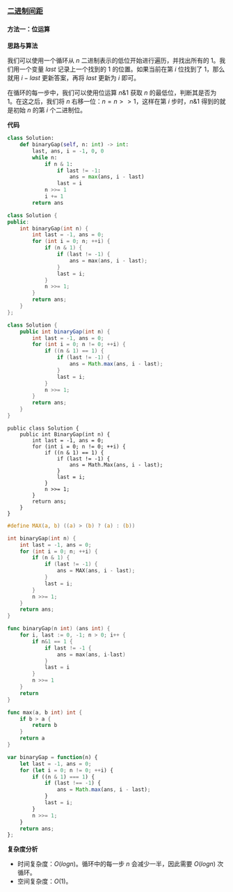 ### [二进制间距](https://leetcode.cn/problems/binary-gap/solutions/1441893/er-jin-zhi-jian-ju-by-leetcode-solution-dh2q/)

#### 方法一：位运算

**思路与算法**

我们可以使用一个循环从 $n$ 二进制表示的低位开始进行遍历，并找出所有的 $1$。我们用一个变量 $last$ 记录上一个找到的 $1$ 的位置。如果当前在第 $i$ 位找到了 $1$，那么就用 $i-last$ 更新答案，再将 $last$ 更新为 $i$ 即可。

在循环的每一步中，我们可以使用位运算 $n \& 1$ 获取 $n$ 的最低位，判断其是否为 $1$。在这之后，我们将 $n$ 右移一位：$n = n >> 1$，这样在第 $i$ 步时，$n \& 1$ 得到的就是初始 $n$ 的第 $i$ 个二进制位。

**代码**

```Python
class Solution:
    def binaryGap(self, n: int) -> int:
        last, ans, i = -1, 0, 0
        while n:
            if n & 1:
                if last != -1:
                    ans = max(ans, i - last)
                last = i
            n >>= 1
            i += 1
        return ans
```

```C++
class Solution {
public:
    int binaryGap(int n) {
        int last = -1, ans = 0;
        for (int i = 0; n; ++i) {
            if (n & 1) {
                if (last != -1) {
                    ans = max(ans, i - last);
                }
                last = i;
            }
            n >>= 1;
        }
        return ans;
    }
};
```

```Java
class Solution {
    public int binaryGap(int n) {
        int last = -1, ans = 0;
        for (int i = 0; n != 0; ++i) {
            if ((n & 1) == 1) {
                if (last != -1) {
                    ans = Math.max(ans, i - last);
                }
                last = i;
            }
            n >>= 1;
        }
        return ans;
    }
}
```

```CSharp
public class Solution {
    public int BinaryGap(int n) {
        int last = -1, ans = 0;
        for (int i = 0; n != 0; ++i) {
            if ((n & 1) == 1) {
                if (last != -1) {
                    ans = Math.Max(ans, i - last);
                }
                last = i;
            }
            n >>= 1;
        }
        return ans;
    }
}
```

```C
#define MAX(a, b) ((a) > (b) ? (a) : (b))

int binaryGap(int n) {
    int last = -1, ans = 0;
    for (int i = 0; n; ++i) {
        if (n & 1) {
            if (last != -1) {
                ans = MAX(ans, i - last);
            }
            last = i;
        }
        n >>= 1;
    }
    return ans;
}
```

```Go
func binaryGap(n int) (ans int) {
    for i, last := 0, -1; n > 0; i++ {
        if n&1 == 1 {
            if last != -1 {
                ans = max(ans, i-last)
            }
            last = i
        }
        n >>= 1
    }
    return
}

func max(a, b int) int {
    if b > a {
        return b
    }
    return a
}
```

```JavaScript
var binaryGap = function(n) {
    let last = -1, ans = 0;
    for (let i = 0; n != 0; ++i) {
        if ((n & 1) === 1) {
            if (last !== -1) {
                ans = Math.max(ans, i - last);
            }
            last = i;
        }
        n >>= 1;
    }
    return ans;
};
```

**复杂度分析**

- 时间复杂度：$O(logn)$。循环中的每一步 $n$ 会减少一半，因此需要 $O(logn)$ 次循环。
- 空间复杂度：$O(1)$。
